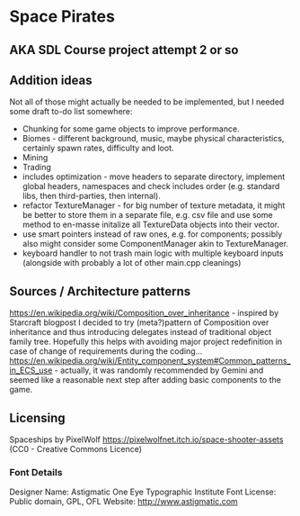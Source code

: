 # Space Pirates

## AKA SDL Course project attempt 2 or so

## Addition ideas
Not all of those might actually be needed to be implemented, but I needed some draft to-do list somewhere:
- Chunking for some game objects to improve performance.
- Biomes - different background, music, maybe physical characteristics, certainly spawn rates, difficulty and loot.
- Mining
- Trading
- includes optimization - move headers to separate directory, implement global headers, namespaces and check includes order (e.g. standard libs, then third-parties, then internal).
- refactor TextureManager - for big number of texture metadata, it might be better to store them in a separate file, e.g. csv file and use some method to en-masse initalize all TextureData objects into their vector.
- use smart pointers instead of raw ones, e.g. for components; possibly also might consider some ComponentManager akin to TextureManager.
- keyboard handler to not trash main logic with multiple keyboard inputs (alongside with probably a lot of other main.cpp cleanings)

## Sources / Architecture patterns
https://en.wikipedia.org/wiki/Composition_over_inheritance - inspired by Starcraft blogpost I decided to try (meta?)pattern of Composition over inheritance and thus introducing delegates instead of traditional object family tree. Hopefully this helps with avoiding major project redefinition in case of change of requirements during the coding...
https://en.wikipedia.org/wiki/Entity_component_system#Common_patterns_in_ECS_use - actually, it was randomly recommended by Gemini and seemed like a reasonable next step after adding basic components to the game.

## Licensing
Spaceships by PixelWolf https://pixelwolfnet.itch.io/space-shooter-assets (CC0 - Creative Commons Licence)


### Font Details
Designer Name: 	Astigmatic One Eye Typographic Institute
Font License: 	Public domain, GPL, OFL
Website: 	http://www.astigmatic.com